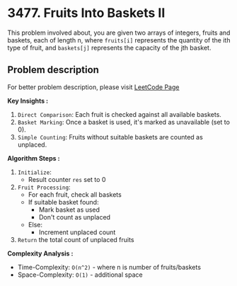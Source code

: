 # 3477. Fruits Into Baskets II

This problem involved about, you are given two arrays of integers, fruits and baskets, each of length n, where `fruits[i]` represents the quantity of the ith type of fruit, and `baskets[j]` represents the capacity of the jth basket.

## Problem description

For better problem description, please visit [LeetCode Page](https://leetcode.com/problems/fruits-into-baskets-ii/description)

**Key Insights :**<br/>

1. `Direct Comparison`: Each fruit is checked against all available baskets.
2. `Basket Marking`: Once a basket is used, it's marked as unavailable (set to 0).
3. `Simple Counting`: Fruits without suitable baskets are counted as unplaced.

**Algorithm Steps :**<br/>

1. `Initialize`:
    - Result counter `res` set to 0
2. `Fruit Processing`:
    - For each fruit, check all baskets
    - If suitable basket found:
        - Mark basket as used
        - Don't count as unplaced
    - Else:
        - Increment unplaced count
3. `Return` the total count of unplaced fruits

**Complexity Analysis :**<br/>

-   Time-Complexity: `O(n^2)` - where n is number of fruits/baskets
-   Space-Complexity: `O(1)` - additional space
